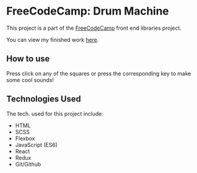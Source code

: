 # FreeCodeCamp: Drum Machine

  This project is a part of the [FreeCodeCamp](https://www.freecodecamp.com) front end
  libraries project.

  You can view my finished work [here](https://anthonyzamarro.github.io/fcc-drum-machine/).

## How to use

  Press click on any of the squares or press the corresponding key to make some cool sounds!

## Technologies Used

  The tech. used for this project include:

  - HTML
  - SCSS
  - Flexbox
  - JavaScript (ES6)
  - React
  - Redux
  - Git/Github
  

